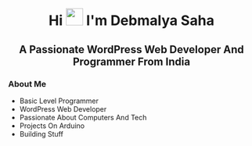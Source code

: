 <div align="center">
    <img src="https://komarev.com/ghpvc/?username=DebSaha141&style=flat-square&color=blue" alt=""/>
    <h1>
        Hi <img src="https://c.tenor.com/Wx9IEmZZXSoAAAAi/hi.gif" width="35px"> I'm Debmalya Saha 
    </h1>
</div>

<div align="center">
    <h2>
        A Passionate WordPress Web Developer And Programmer From India<br>
        <p>
        <h3 align="left">
            About Me
        </h3>
        </p>
    </h2>
</div>

<div>
        <ul>
            <li>Basic Level Programmer</li>
            <li>WordPress Web Developer</li>
            <li>Passionate About Computers And Tech</li>
            <li>Projects On Arduino</li>
            <li>Building Stuff</li>
        </ul>
</div>
            

<!--
**DebSaha141/DebSaha141** is a ✨ _special_ ✨ repository because its `README.md` (this file) appears on your GitHub profile.

Here are some ideas to get you started:

- 🔭 I’m currently working on ...
- 🌱 I’m currently learning ...
- 👯 I’m looking to collaborate on ...
- 🤔 I’m looking for help with ...
- 💬 Ask me about ...
- 📫 How to reach me: ...
- 😄 Pronouns: ...
- ⚡ Fun fact: ...
-->
